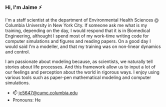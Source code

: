 ### Hi, I'm Jaime ⚡

I'm a staff scientist at the department of Environmental Health Sciences @ Columbia University in New York City. If someone ask me what is my training, depending on the day, I would respond that it is in Biomedical Engineering, althought I spend most of my work-time writing code for computer simulations and figures and reading papers. On a good day I would said I'm a modeller, and that my training was on non-linear dynamics and control. 

I am passionate about modeling because, as scientists, we naturally tell stories about life processes. And this framework allow us to input a lot of our feelings and perception about the world in rigorous ways. I enjoy using various tools such as paper-pen mathematical modeling and computer simulations.


- 📫 jc5647@cumc.columbia.edu
- Pronouns: He

<!--
I'm a staff scientist at the department of Environmental Health Sciences @ Columbia University in New York City.

- 🔭 I’m currently working on ...
- 🌱 I’m currently learning ...
- 👯 I’m looking to collaborate on ...
- 🤔 I’m looking for help with ...
- 💬 Ask me about ...
- 📫 How to reach me: jc5647@cumc.columbia.edu
- 😄 Pronouns: He
- ⚡ Fun fact: ...
-->
